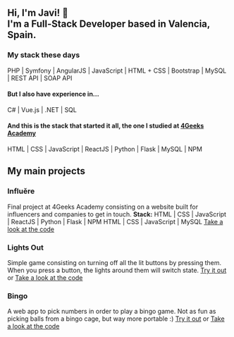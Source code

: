 ## Hi, I'm Javi! 👋<br> I'm a Full-Stack Developer based in Valencia, Spain.

### My stack these days
PHP |  Symfony | AngularJS | JavaScript | HTML + CSS | Bootstrap | MySQL | REST API | SOAP API 

#### But I also have experience in...
C# | Vue.js | .NET | SQL

#### And this is the stack that started it all, the one I studied at [4Geeks Academy](4geeks.com)
HTML | CSS | JavaScript | ReactJS | Python | Flask | MySQL | NPM

## My main projects

### Influěre
Final project at 4Geeks Academy consisting on a website built for influencers and companies to get in touch.
**Stack:** HTML | CSS | JavaScript | ReactJS | Python | Flask | NPM  HTML | CSS | JavaScript | MySQL
[Take a look at the code](https://github.com/jaygosling/influere)

### Lights Out
Simple game consisting on turning off all the lit buttons by pressing them. When you press a button, the lights around them will switch state.
[Try it out](https://jaygosling.github.io/lightsout/) or [Take a look at the code](https://github.com/jaygosling/lights-out/)

### Bingo
A web app to pick numbers in order to play a bingo game. Not as fun as picking balls from a bingo cage, but way more portable :)
[Try it out](https://jaygosling.github.io/bingo/) or [Take a look at the code](https://github.com/jaygosling/bingo/)
